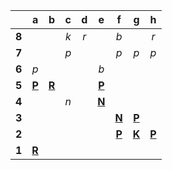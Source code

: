 |     |  a  |  b  |  c  |  d  |  e  |  f  |  g  |  h  |
|:---:|:---:|:---:|:---:|:---:|:---:|:---:|:---:|:---:|
|  **8**  |     |     |  _k_  |  _r_  |     |  _b_  |     |  _r_  |
|  **7**  |     |     |  _p_  |     |     |  _p_  |  _p_  |  _p_  |
|  **6**  |  _p_  |     |     |     |  _b_  |     |     |     |
|  **5**  |  [**P**](https://github.com/grim-kalman)  |  [**R**](http://localhost:8080/api/chess/select?square=b5)  |     |     |  [**P**](https://github.com/grim-kalman)  |     |     |     |
|  **4**  |     |     |  _n_  |     |  [**N**](http://localhost:8080/api/chess/select?square=e4)  |     |     |     |
|  **3**  |     |     |     |     |     |  [**N**](http://localhost:8080/api/chess/select?square=f3)  |  [**P**](http://localhost:8080/api/chess/select?square=g3)  |     |
|  **2**  |     |     |     |     |     |  [**P**](https://github.com/grim-kalman)  |  [**K**](http://localhost:8080/api/chess/select?square=g2)  |  [**P**](http://localhost:8080/api/chess/select?square=h2)  |
|  **1**  |  [**R**](http://localhost:8080/api/chess/select?square=a1)  |     |     |     |     |     |     |     |
